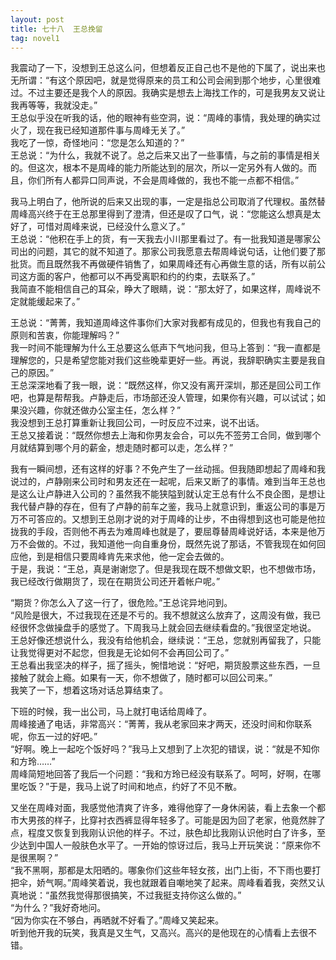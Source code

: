 ```yaml
---
layout: post
title: 七十八  王总挽留
tag: novel1
---
```


我震动了一下，没想到王总这么问，但想着反正自己也不是他的下属了，说出来也无所谓：“有这个原因吧，就是觉得原来的员工和公司会闹到那个地步，心里很难过。不过主要还是我个人的原因。我确实是想去上海找工作的，可是我男友又说让我再等等，我就没走。”<br />
王总似乎没在听我的话，他的眼神有些空洞，说：“周峰的事情，我处理的确实过火了，现在我已经知道那件事与周峰无关了。”<br />
我吃了一惊，奇怪地问：“您是怎么知道的？”<br />
王总说：“为什么，我就不说了。总之后来又出了一些事情，与之前的事情是相关的。但这次，根本不是周峰的能力所能达到的层次，所以一定另外有人做的。而且，你们所有人都异口同声说，不会是周峰做的，我也不能一点都不相信。”

我马上明白了，他所说的后来又出现的事，一定是指总公司取消了代理权。虽然替周峰高兴终于在王总那里得到了澄清，但还是叹了口气，说：“您能这么想真是太好了，可惜对周峰来说，已经没什么意义了。”<br />
王总说：“他积在手上的货，有一天我去小川那里看过了。有一批我知道是哪家公司出的问题，其它的就不知道了。那家公司我愿意去帮周峰说句话，让他们要了那批货。而且既然我不再做硬件销售了，如果周峰还有心再做生意的话，所有以前公司这方面的客户，他都可以不再受离职和约的约束，去联系了。”<br />
我简直不能相信自己的耳朵，睁大了眼睛，说：“那太好了，如果这样，周峰说不定就能缓起来了。”

王总说：“菁菁，我知道周峰这件事你们大家对我都有成见的，但我也有我自己的原则和苦衷，你能理解吗？”<br />
我一时间不能理解为什么王总要这么低声下气地问我，但马上答到：“我一直都是理解您的，只是希望您能对我们这些晚辈更好一些。再说，我辞职确实主要是我自己的原因。”<br />
王总深深地看了我一眼，说：“既然这样，你又没有离开深圳，那还是回公司工作吧，也算是帮帮我。卢静走后，市场部还没人管理，如果你有兴趣，可以试试；如果没兴趣，你就还做办公室主任，怎么样？”<br />
我没想到王总打算重新让我回公司，一时反应不过来，说不出话。<br />
王总又接着说：“既然你想去上海和你男友会合，可以先不签劳工合同，做到哪个月就结算到哪个月的薪金，想走随时都可以走，怎么样？”

我有一瞬间想，还有这样的好事？不免产生了一丝动摇。但我随即想起了周峰和我说过的，卢静刚来公司时和男友还在一起呢，后来又断了的事情。难到当年王总也是这么让卢静进入公司的？虽然我不能狭隘到就认定王总有什么不良企图，是想让我代替卢静的存在，但有了卢静的前车之鉴，我马上就意识到，重返公司的事是万万不可答应的。又想到王总刚才说的对于周峰的让步，不由得想到这也可能是他拉拢我的手段，否则他不再去为难周峰也就是了，要屈尊替周峰说好话，本来是他万万不会做的。不过，我知道他一向自重身份，既然先说了那话，不管我现在如何回应他，到是相信只要周峰肯先来求他，他一定会去做的。<br />
于是，我说：“王总，真是谢谢您了。但是我现在既不想做文职，也不想做市场，我已经改行做期货了，现在在期货公司还开着帐户呢。”

“期货？你怎么入了这一行了，很危险。”王总诧异地问到。<br />
“风险是很大，不过我现在还是不亏的。我不想就这么放弃了，这周没有做，我已经很怀念做操盘手的感觉了。下周我马上就会回去继续看盘的。”我很坚定地说。<br />
王总好像还想说什么，我没有给他机会，继续说：“王总，您就别再留我了，只能让我觉得更对不起您，但我是无论如何不会再回公司了。”<br />
王总看出我坚决的样子，摇了摇头，惋惜地说：“好吧，期货股票这些东西，一旦接触了就会上瘾。如果有一天，你不想做了，随时都可以回公司来。”<br />
我笑了一下，想着这场对话总算结束了。

下班的时候，我一出公司，马上就打电话给周峰了。<br />
周峰接通了电话，非常高兴：“菁菁，我从老家回来才两天，还没时间和你联系呢，你五一过的好吧。”<br />
“好啊。晚上一起吃个饭好吗？”我马上又想到了上次犯的错误，说：“就是不知你和方玲……”<br />
周峰简短地回答了我后一个问题：“我和方玲已经没有联系了。呵呵，好啊，在哪里吃饭？”于是，我马上说了时间和地点，约好了不见不散。

又坐在周峰对面，我感觉他清爽了许多，难得他穿了一身休闲装，看上去象一个都市大男孩的样子，比穿衬衣西裤显得年轻多了。可能是因为回了老家，他竟然胖了点，程度又恢复到我刚认识他的样子。不过，肤色却比我刚认识他时白了许多，至少达到中国人一般肤色水平了。一开始的惊讶过后，我马上开玩笑说：“原来你不是很黑啊？”<br />
 “我不黑啊，那都是太阳晒的。哪象你们这些年轻女孩，出门上街，不下雨也要打把伞，娇气啊。”周峰笑着说，我也就跟着自嘲地笑了起来。周峰看着我，突然又认真地说：“虽然我觉得那很搞笑，不过我挺支持你这么做的。”<br />
“为什么？”我好奇地问。<br />
“因为你实在不够白，再晒就不好看了。”周峰又笑起来。<br />
听到他开我的玩笑，我真是又生气，又高兴。高兴的是他现在的心情看上去很不错。
